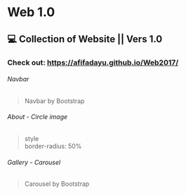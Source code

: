 # Web 1.0

## :computer: Collection of Website || Vers 1.0

### Check out: https://afifadayu.github.io/Web2017/

###### Navbar
> Navbar by Bootstrap  
  
###### About - Circle image
> style  
> border-radius: 50%  
  
###### Gallery - Carousel
> Carousel by Bootstrap  
